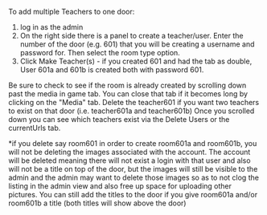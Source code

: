 To add multiple Teachers to one door:

1. log in as the admin
2. On the right side there is a panel to create a teacher/user. Enter the number of the door (e.g. 601) that you will be creating a username and password for. Then select the room type option.
3. Click Make Teacher(s) - if you created 601 and had the tab as double, User 601a and 601b is created both with password 601.

Be sure to check to see if the room is already created by scrolling down past the media in game tab. You can close that tab if it becomes long by clicking on the "Media" tab. Delete the teacher601 if you want two teachers to exist on that door (i.e. teacher601a and teacher601b)
Once you scrolled down you can see which teachers exist via the Delete Users or the currentUrls tab. 

*if you delete say room601 in order to create room601a and room601b, you will not be deleting the images associated with the account. The account will be deleted meaning there will not exist a login with that user and also will not be a title on top of the door, but the images will still be visible to the admin and the admin may want to delete those images so as to not clog the listing in the admin view and also free up space for uploading other pictures. You can still add the titles to the door if you give room601a and/or room601b a title (both titles will show above the door)
